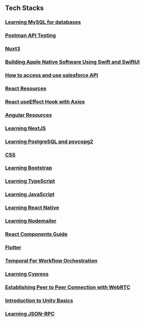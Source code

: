 ## Tech Stacks

### [Learning MySQL for databases](./Tech_Stacks/Learning_MySQL.md)
### [Postman API Testing](./Tech_Stacks/Postman_Backend_Testing.md)
### [Nuxt3](./Tech_Stacks/Nuxt3.md)
### [Building Apple Native Software Using Swift and SwiftUI](./Tech_Stacks/swift.md)
### [How to access and use salesforce API](./Tech_Stacks/salesforce_api.md)
### [React Resources](./Tech_Stacks/React.md)
### [React useEffect Hook with Axios](./Tech_Stacks/React_useEffect_Axios.md)
### [Angular Resources](./Tech_Stacks/Angular.md)
### [Learning NextJS](./Tech_Stacks/NextJS.md)
### [Learning PostgreSQL and psycopg2](./Tech_Stacks/PostgreSQL_psycopg2.md)
### [CSS](./Tech_Stacks/CSS.md)
### [Learning Bootstrap](./Tech_Stacks/Bootstrap.md)
### [Learning TypeScript](./Tech_Stacks/TypeScript.md)
### [Learning JavaScript](./Tech_Stacks/JavaScript.md)
### [Learning React Native](./Tech_Stacks/ReactNative.md)
### [Learning Nodemailer](./Tech_Stacks/Nodemailer.md)
### [React Components Guide](./Tech_Stacks/React_Components.md)
### [Flutter](./Tech_Stacks/Flutter.md)
### [Temporal For Workflow Orchestration](./Tech_Stacks/Temporal.md)
### [Learning Cypress](./Tech_Stacks/Cypress.md)
### [Establishing Peer to Peer Connection with WebRTC](./Tech_Stacks/WebRTC.md)
### [Introduction to Unity Basics](./Tech_Stacks/Unity_Intro.md)
### [Learning JSON-RPC](./Tech_Stacks/JSONRPC.md)
